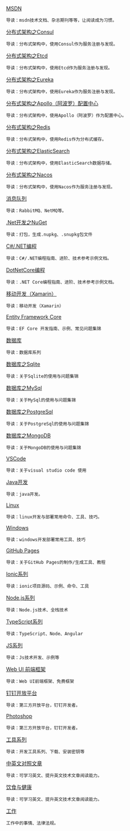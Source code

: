 [MSDN](./Articles/Msdn)

```
导读：msdn技术文档、杂志期刊等等，让阅读成为习惯。
```

[分布式架构之Consul](./Articles/Consul)

```
导读：分布式架构中，使用Consul作为服务注册与发现。
```

[分布式架构之Etcd](./Articles/Etcd)

```
导读：分布式架构中，使用Etcd作为服务注册与发现。
```

[分布式架构之Eureka](./Articles/Eureka)

```
导读：分布式架构中，使用Eureka作为服务注册与发现。
```

[分布式架构之Apollo（阿波罗）配置中心](./Articles/Apollo)

```
导读：分布式架构中，使用Apollo（阿波罗）作为配置中心。
```

[分布式架构之Redis](./Articles/Redis)

```
导读：分布式架构中，使用Redis作为分布式缓存。
```

[分布式架构之ElasticSearch](./Articles/ElasticSearch)

```
导读：分布式架构中，使用ElasticSearch数据存储。
```

[分布式架构之Nacos](./Articles/Nacos)

```
导读：分布式架构中，使用Nacos作为服务注册与发现。
```

[消息队列](./Articles/Mq)
```
导读：RabbitMQ、NetMQ等。
```

[.Net开发之NuGet](./Articles/NuGet)

```
导读：打包，生成.nupkg、.snupkg包文件
```

[C#/.NET编程](./Articles/DotNet)

```
导读：C#/.NET编程指南、进阶、技术参考示例文档。
```

[DotNetCore编程](./Articles/DotNetCore)

```
导读：.NET Core编程指南、进阶、技术参考示例文档。
```

[移动开发（Xamarin）](./Articles/Xamarin)
```
导读：移动开发（Xamarin）
```

[Entity Framework Core](./Articles/EFCore)
```
导读：EF Core 开发指南、示例、常见问题集锦
```

[数据库](./Articles/Db)
```
导读：数据库系列
```

[数据库之Sqlite](./Articles/Sqlite)

```
导读：关于Sqlite的使用与问题集锦
```

[数据库之MySql](./Articles/MySql)

```
导读：关于MySql的使用与问题集锦
```

[数据库之PostgreSql](./Articles/PostgreSql)

```
导读：关于PostgreSql的使用与问题集锦
```

[数据库之MongoDB](./Articles/MongoDB)

```
导读：关于MongoDB的使用与问题集锦
```

[VSCode](./Articles/VSCode)

```
导读：关于visual studio code 使用
```

[Java开发](./Articles/Java)

```
导读：java开发。
```

[Linux](./Articles/Linux)

```
导读：linux开发与部署常用命令、工具、技巧。
```

[Windows](./Articles/Windows)

```
导读：windows开发部署常用工具、技巧
```

[GitHub Pages](./Articles/GhPages)

```
导读：关于GitHub Pages的制作/生成工具、教程
```

[Ionic系列](./Articles/Ionic)
```
导读：ionic项目源码、示例、命令、工具
```

[Node.js系列](./Articles/Nodejs)
```
导读：Node.js技术、全栈技术
```

[TypeScript系列](./Articles/TypeScript)
```
导读：TypeScript、Node、Angular
```

[JS系列](./Articles/Js)
```
导读：Js技术开发、示例等
```

[Web UI 前端框架](./Articles/WebUI)
```
导读：Web UI前端框架、免费框架
```

[钉钉开放平台](./Articles/DingTalk)
```
导读：第三方开放平台，钉钉开发者。
```

[Photoshop](./Articles/Photoshop)
```
导读：第三方开放平台，钉钉开发者。
```

[工具系列](./Articles/Tools)
```
导读：开发工具系列、下载、安装密钥等
```

[中英文对照文章](./Articles/EnglishChineseComparison)

```
导读：可学习英文、提升英文技术文章阅读能力。
```

[饮食与健康](./Articles/Health)

```
导读：可学习英文、提升英文技术文章阅读能力。
```

[工作](./Articles/Work)
```
工作中的事情、法律法规。
```